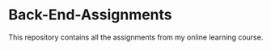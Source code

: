 # Back-End-Assignments
This repository contains all the assignments from my online learning course.
